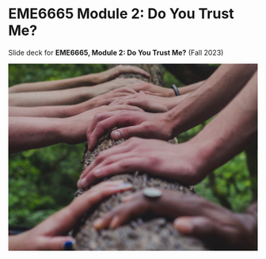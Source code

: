 # EME6665 Module 2: Do You Trust Me?

Slide deck for **EME6665, Module 2: Do You Trust Me?** (Fall 2023)

![](img/2-trust.jpg)
